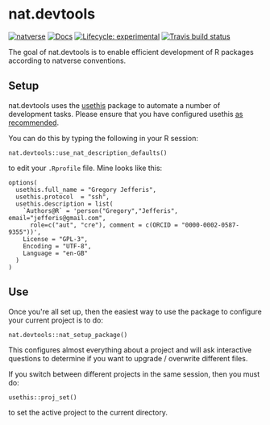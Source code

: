 # nat.devtools

<!-- badges: start -->
[![natverse](https://img.shields.io/badge/natverse-Part%20of%20the%20natverse-a241b6)](https://natverse.github.io)
[![Docs](https://img.shields.io/badge/docs-100%25-brightgreen.svg)](https://natverse.github.io/nat.devtools/reference/)
[![Lifecycle: experimental](https://img.shields.io/badge/lifecycle-experimental-orange.svg)](https://www.tidyverse.org/lifecycle/#experimental)
[![Travis build status](https://travis-ci.org/natverse/nat.devtools.svg?branch=master)](https://travis-ci.org/natverse/nat.devtools)
<!-- badges: end -->


The goal of nat.devtools is to enable efficient development of R packages according
to natverse conventions.

## Setup

nat.devtools uses the [usethis](https://usethis.r-lib.org/) package 
to automate a number of development tasks. Please ensure that you have configured
usethis [as recommended](https://usethis.r-lib.org/articles/articles/usethis-setup.html).

You can do this by typing the following in your R session:

```
nat.devtools::use_nat_description_defaults()
```

to edit your `.Rprofile` file. Mine looks like this:

```
options(
  usethis.full_name = "Gregory Jefferis",
  usethis.protocol  = "ssh",
  usethis.description = list(
    `Authors@R` = 'person("Gregory","Jefferis", email="jefferis@gmail.com", 
      role=c("aut", "cre"), comment = c(ORCID = "0000-0002-0587-9355"))',
    License = "GPL-3",
    Encoding = "UTF-8",
    Language = "en-GB"
  )
)
```


## Use 

Once you're all set up, then the easiest way to use the package 
to configure your current project is to do:

```
nat.devtools::nat_setup_package()
```

This configures almost everything about a project and will ask interactive
questions to determine if you want to upgrade / overwrite different files.

If you switch between different projects in the same session,
then you must do:

```
usethis::proj_set()
```

to set the active project to the current directory.
